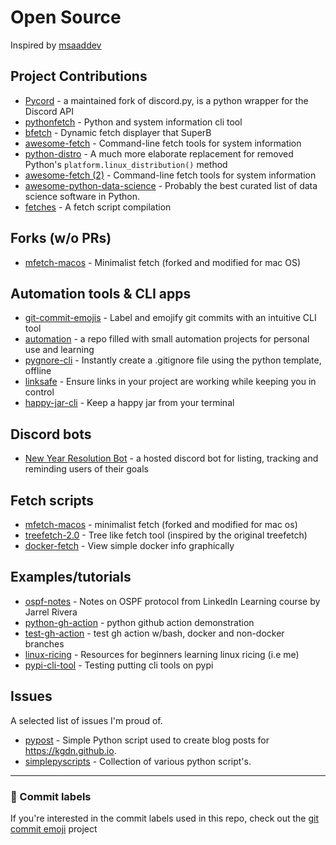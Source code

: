 # Open Source

Inspired by [msaaddev](https://github.com/msaaddev/open-source)

## Project Contributions
- [Pycord](https://github.com/Pycord-Development/pycord/pull/1146) - a maintained fork of discord.py, is a python wrapper for the Discord API  
- [pythonfetch](https://github.com/beucismis/pythonfetch/pull/5) - Python and system information cli tool 
- [bfetch](https://github.com/NNBnh/bfetch/pull/7#issuecomment-1171510161) - Dynamic fetch displayer that SuperB
- [awesome-fetch](https://github.com/beucismis/awesome-fetch/pull/30#event-6923011307) - Command-line fetch tools for system information
- [python-distro](https://github.com/python-distro/distro/pull/343#pullrequestreview-1043990401) - A much more elaborate replacement for removed Python's `platform.linux_distribution()` method
- [awesome-fetch (2)](https://github.com/beucismis/awesome-fetch/pull/34#event-7107760142) - Command-line fetch tools for system information
- [awesome-python-data-science](https://github.com/krzjoa/awesome-python-data-science/pull/37) - Probably the best curated list of data science software in Python.  
- [fetches](https://github.com/TorchedSammy/fetches/pull/9) - A fetch script compilation  

## Forks (w/o PRs)
- [mfetch-macos](https://github.com/TechWiz-3/mfetch-macos) - Minimalist fetch (forked and modified for mac OS)  

## Automation tools & CLI apps
- [git-commit-emojis](https://github.com/TechWiz-3/git-commit-emojis) - Label and emojify git commits with an intuitive CLI tool  
- [automation](https://github.com/TechWiz-3/automation) - a repo filled with small automation projects for personal use and learning  
- [pygnore-cli](https://github.com/TechWiz-3/pygnore-cli) - Instantly create a .gitignore file using the python template, offline
- [linksafe](https://github.com/TechWiz-3/linksafe) - Ensure links in your project are working while keeping you in control   
- [happy-jar-cli](https://github.com/TechWiz-3/happy-jar-cli) - Keep a happy jar from your terminal  

## Discord bots
- [New Year Resolution Bot](https://github.com/TechWiz-3/newYearResolutionBot) - a hosted discord bot for listing, tracking and reminding users of their goals  

## Fetch scripts
- [mfetch-macos](https://github.com/techwiz-3/mfetch-macos) - minimalist fetch (forked and modified for mac os)  
- [treefetch-2.0](https://github.com/TechWiz-3/treefetch-2.0) - Tree like fetch tool (inspired by the original treefetch) 
- [docker-fetch](https://github.com/TechWiz-3/docker-fetch) - View simple docker info graphically  

## Examples/tutorials
- [ospf-notes](https://github.com/TechWiz-3/ospf-notes) - Notes on OSPF protocol from LinkedIn Learning course by Jarrel Rivera  
- [python-gh-action](https://github.com/TechWiz-3/python-gh-action) - python github action demonstration
- [test-gh-action](https://github.com/TechWiz-3/test-gh-action) - test gh action w/bash, docker and non-docker branches
- [linux-ricing](https://github.com/TechWiz-3/linux-ricing) - Resources for beginners learning linux ricing (i.e me)  
- [pypi-cli-tool](https://github.com/TechWiz-3/pypi-cli-tool) - Testing putting cli tools on pypi  

## Issues
A selected list of issues I'm proud of.  

- [pypost](https://github.com/kgdn/pypost/issues/2#issuecomment-1172889738) - Simple Python script used to create blog posts for https://kgdn.github.io.
- [simplepyscripts](https://github.com/gil9red/SimplePyScripts/issues/15) - Collection of various python script's. 

---
### 🎉 Commit labels
If you're interested in the commit labels used in this repo, check out the [git commit emoji](https://github.com/TechWiz-3/git-commit-emojis) project
